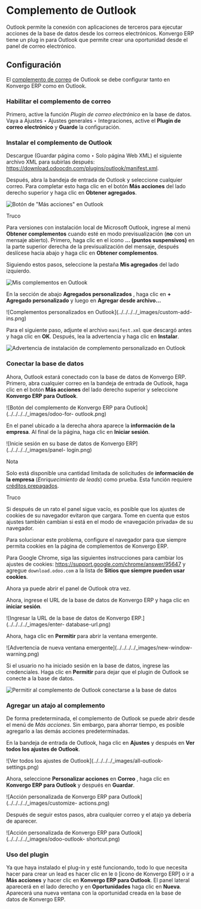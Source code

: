 # Complemento de Outlook

Outlook permite la conexión con aplicaciones de terceros para ejecutar
acciones de la base de datos desde los correos electrónicos. Konvergo ERP tiene un
plug in para Outlook que permite crear una oportunidad desde el panel de
correo electrónico.

## Configuración

El [complemento de correo](../mail_plugins) de Outlook se debe configurar
tanto en Konvergo ERP como en Outlook.

### Habilitar el complemento de correo

Primero, active la función _Plugin de correo electrónico_ en la base de datos.
Vaya a Ajustes ‣ Ajustes generales ‣ Integraciones, active el **Plugin de
correo electrónico** y **Guarde** la configuración.

### Instalar el complemento de Outlook

Descargue (Guardar página como ‣ Solo página Web XML) el siguiente archivo XML
para subirlas después:
<https://download.odoocdn.com/plugins/outlook/manifest.xml>.

Después, abra la bandeja de entrada de Outlook y seleccione cualquier correo.
Para completar esto haga clic en el botón **Más acciones** del lado derecho
superior y haga clic en **Obtener agregados**.

![Botón de "Más acciones" en Outlook](../../../../_images/more-actions.png)
<div class="alert alert-info">
<p class="alert-title">
Truco</p><p>Para versiones con instalación local de Microsoft Outlook, ingrese al menú <b>Obtener complementos</b> cuando esté en modo previsualización (<b>no</b> con un mensaje abierto). Primero, haga clic en el icono <b>… (puntos suspensivos)</b> en la parte superior derecha de la previsualización del mensaje, después deslícese hacia abajo y haga clic en <b>Obtener complementos</b>.</p>
</div>

Siguiendo estos pasos, seleccione la pestaña **Mis agregados** del lado
izquierdo.

![Mis complementos en Outlook](../../../../_images/my-add-ins.png)

En la sección de abajo **Agregados personalizados** , haga clic en **\+
Agregado personalizado** y luego en **Agregar desde archivo…**

![Complementos personalizados en Outlook](../../../../_images/custom-add-
ins.png)

Para el siguiente paso, adjunte el archivo `manifest.xml` que descargó antes y
haga clic en **OK**. Después, lea la advertencia y haga clic en **Instalar**.

![Advertencia de instalación de complemento personalizado en
Outlook](../../../../_images/add-in-warning.png)

### Conectar la base de datos

Ahora, Outlook estará conectado con la base de datos de Konvergo ERP. Primero, abra
cualquier correo en la bandeja de entrada de Outlook, haga clic en el botón
**Más acciones** del lado derecho superior y seleccione **Konvergo ERP para Outlook**.

![Botón del complemento de Konvergo ERP para Outlook](../../../../_images/odoo-for-
outlook.png)

En el panel ubicado a la derecha ahora aparece la **información de la
empresa**. Al final de la página, haga clic en **Iniciar sesión**.

![Inicie sesión en su base de datos de Konvergo ERP](../../../../_images/panel-
login.png) <div class="alert alert-primary">
<p class="alert-title">
Nota</p><p>Solo está disponible una cantidad limitada de solicitudes de <b>información de la empresa</b> (<em>Enriquecimiento de leads</em>) como prueba. Esta función requiere <a href="../mail_plugins#mail-plugins-pricing"><span class="std std-ref">créditos prepagados</span></a>.</p>
</div> <div class="alert alert-info">
<p class="alert-title">
Truco</p><p>Si después de un rato el panel sigue vacío, es posible que los ajustes de cookies de su navegador evitaron que cargara. Tome en cuenta que estos ajustes también cambian si está en el modo de «navegación privada» de su navegador.</p>
<p>Para solucionar este problema, configure el navegador para que siempre permita cookies en la página de complementos de Konvergo ERP.</p>
<p>Para Google Chrome, siga las siguientes instrucciones para cambiar los ajustes de cookies: <a href="https://support.google.com/chrome/answer/95647">https://support.google.com/chrome/answer/95647</a> y agregue <code>download.odoo.com</code> a la lista de <b>Sitios que siempre pueden usar cookies</b>.</p>
<p>Ahora ya puede abrir el panel de Outlook otra vez.</p>
</div>

Ahora, ingrese el URL de la base de datos de Konvergo ERP y haga clic en **iniciar
sesión**.

![Ingresar la URL de la base de datos de Konvergo ERP.](../../../../_images/enter-
database-url.png)

Ahora, haga clic en **Permitir** para abrir la ventana emergente.

![Advertencia de nueva ventana emergente](../../../../_images/new-window-
warning.png)

Si el usuario no ha iniciado sesión en la base de datos, ingrese las
credenciales. Haga clic en **Permitir** para dejar que el plugin de Outlook se
conecte a la base de datos.

![Permitir al complemento de Outlook conectarse a la base de
datos](../../../../_images/odoo-permission.png)

### Agregar un atajo al complemento

De forma predeterminada, el complemento de Outlook se puede abrir desde el
menú de _Más acciones_. Sin embargo, para ahorrar tiempo, es posible agregarlo
a las demás acciones predeterminadas.

En la bandeja de entrada de Outlook, haga clic en **Ajustes** y después en
**Ver todos los ajustes de Outlook**.

![Ver todos los ajustes de Outlook](../../../../_images/all-outlook-
settings.png)

Ahora, seleccione **Personalizar acciones** en **Correo** , haga clic en
**Konvergo ERP para Outlook** y después en **Guardar**.

![Acción personalizada de Konvergo ERP para Outlook](../../../../_images/customize-
actions.png)

Después de seguir estos pasos, abra cualquier correo y el atajo ya debería de
aparecer.

![Acción personalizada de Konvergo ERP para Outlook](../../../../_images/odoo-outlook-
shortcut.png)

### Uso del plugin

Ya que haya instalado el plug-in y esté funcionando, todo lo que necesita
hacer para crear un lead es hacer clic en le `O` [icono de Konvergo ERP] o ir a **Más
acciones** y hacer clic en **Konvergo ERP para Outlook**. El panel lateral aparecerá
en el lado derecho y en **Oportunidades** haga clic en **Nueva**. Aparecerá
una nueva ventana con la oportunidad creada en la base de datos de Konvergo ERP.

